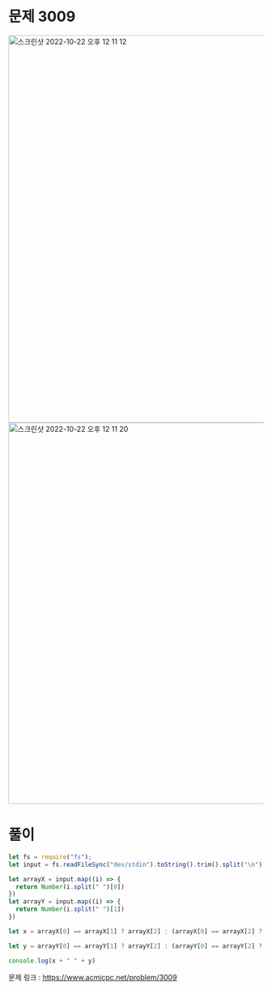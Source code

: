# 문제 3009

<img width="765" alt="스크린샷 2022-10-22 오후 12 11 12" src="https://user-images.githubusercontent.com/103481518/197316540-b11bca9c-ff96-4d1d-9199-f461a0ca4f25.png">

<img width="753" alt="스크린샷 2022-10-22 오후 12 11 20" src="https://user-images.githubusercontent.com/103481518/197316542-8747f70f-4e55-4076-bc78-3aca0adff3ec.png">

# 풀이
```javascript
let fs = require("fs");
let input = fs.readFileSync("dev/stdin").toString().trim().split("\n")

let arrayX = input.map((i) => {
  return Number(i.split(" ")[0])
})
let arrayY = input.map((i) => {
  return Number(i.split(" ")[1])
})

let x = arrayX[0] == arrayX[1] ? arrayX[2] : (arrayX[0] == arrayX[2] ? arrayX[1] : arrayX[0])

let y = arrayY[0] == arrayY[1] ? arrayY[2] : (arrayY[0] == arrayY[2] ? arrayY[1] : arrayY[0])

console.log(x + " " + y)
```

문제 링크 : https://www.acmicpc.net/problem/3009
